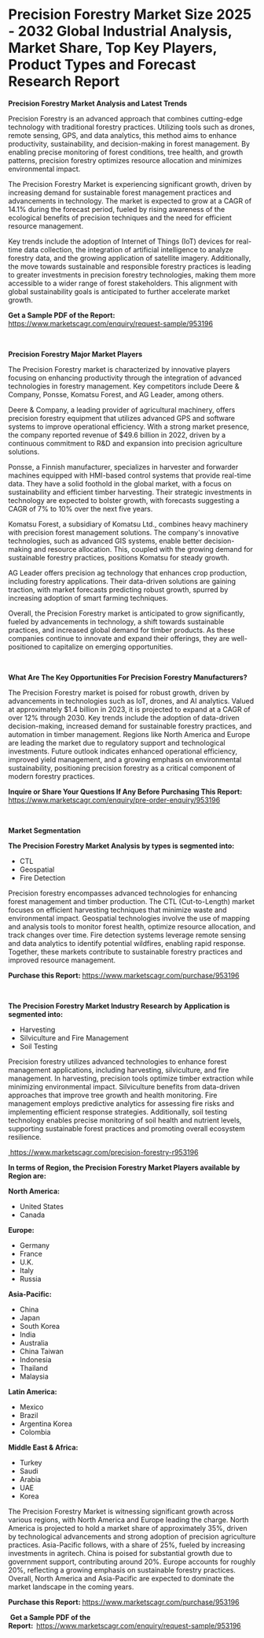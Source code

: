 <p><h1>Precision Forestry Market Size 2025 - 2032 Global Industrial Analysis, Market Share, Top Key Players, Product Types and Forecast Research Report</h1></p><p><strong>Precision Forestry Market Analysis and Latest Trends</strong></p>
<p><p>Precision Forestry is an advanced approach that combines cutting-edge technology with traditional forestry practices. Utilizing tools such as drones, remote sensing, GPS, and data analytics, this method aims to enhance productivity, sustainability, and decision-making in forest management. By enabling precise monitoring of forest conditions, tree health, and growth patterns, precision forestry optimizes resource allocation and minimizes environmental impact.</p><p>The Precision Forestry Market is experiencing significant growth, driven by increasing demand for sustainable forest management practices and advancements in technology. The market is expected to grow at a CAGR of 14.1% during the forecast period, fueled by rising awareness of the ecological benefits of precision techniques and the need for efficient resource management. </p><p>Key trends include the adoption of Internet of Things (IoT) devices for real-time data collection, the integration of artificial intelligence to analyze forestry data, and the growing application of satellite imagery. Additionally, the move towards sustainable and responsible forestry practices is leading to greater investments in precision forestry technologies, making them more accessible to a wider range of forest stakeholders. This alignment with global sustainability goals is anticipated to further accelerate market growth.</p></p>
<p><strong>Get a Sample PDF of the Report:&nbsp;</strong> <a href="https://www.marketscagr.com/enquiry/request-sample/953196?utm_campaign=3586&utm_medium=2&utm_source=Github&utm_content=ia&utm_term=17042025&utm_id=precision-forestry">https://www.marketscagr.com/enquiry/request-sample/953196</a></p>
<p>&nbsp;</p>
<p><strong>Precision Forestry Major Market Players</strong></p>
<p><p>The Precision Forestry market is characterized by innovative players focusing on enhancing productivity through the integration of advanced technologies in forestry management. Key competitors include Deere & Company, Ponsse, Komatsu Forest, and AG Leader, among others.</p><p>Deere & Company, a leading provider of agricultural machinery, offers precision forestry equipment that utilizes advanced GPS and software systems to improve operational efficiency. With a strong market presence, the company reported revenue of $49.6 billion in 2022, driven by a continuous commitment to R&D and expansion into precision agriculture solutions.</p><p>Ponsse, a Finnish manufacturer, specializes in harvester and forwarder machines equipped with HMI-based control systems that provide real-time data. They have a solid foothold in the global market, with a focus on sustainability and efficient timber harvesting. Their strategic investments in technology are expected to bolster growth, with forecasts suggesting a CAGR of 7% to 10% over the next five years.</p><p>Komatsu Forest, a subsidiary of Komatsu Ltd., combines heavy machinery with precision forest management solutions. The company's innovative technologies, such as advanced GIS systems, enable better decision-making and resource allocation. This, coupled with the growing demand for sustainable forestry practices, positions Komatsu for steady growth.</p><p>AG Leader offers precision ag technology that enhances crop production, including forestry applications. Their data-driven solutions are gaining traction, with market forecasts predicting robust growth, spurred by increasing adoption of smart farming techniques.</p><p>Overall, the Precision Forestry market is anticipated to grow significantly, fueled by advancements in technology, a shift towards sustainable practices, and increased global demand for timber products. As these companies continue to innovate and expand their offerings, they are well-positioned to capitalize on emerging opportunities.</p></p>
<p>&nbsp;</p>
<p><strong>What Are The Key Opportunities For Precision Forestry Manufacturers?</strong></p>
<p><p>The Precision Forestry market is poised for robust growth, driven by advancements in technologies such as IoT, drones, and AI analytics. Valued at approximately $1.4 billion in 2023, it is projected to expand at a CAGR of over 12% through 2030. Key trends include the adoption of data-driven decision-making, increased demand for sustainable forestry practices, and automation in timber management. Regions like North America and Europe are leading the market due to regulatory support and technological investments. Future outlook indicates enhanced operational efficiency, improved yield management, and a growing emphasis on environmental sustainability, positioning precision forestry as a critical component of modern forestry practices.</p></p>
<p><strong>Inquire or Share Your Questions If Any Before Purchasing This Report:</strong> <a href="https://www.marketscagr.com/enquiry/pre-order-enquiry/953196?utm_campaign=3586&utm_medium=2&utm_source=Github&utm_content=ia&utm_term=17042025&utm_id=precision-forestry">https://www.marketscagr.com/enquiry/pre-order-enquiry/953196</a></p>
<p>&nbsp;</p>
<p><strong>Market Segmentation</strong></p>
<p><strong>The Precision Forestry Market Analysis by types is segmented into:</strong></p>
<p><ul><li>CTL</li><li>Geospatial</li><li>Fire Detection</li></ul></p>
<p><p>Precision forestry encompasses advanced technologies for enhancing forest management and timber production. The CTL (Cut-to-Length) market focuses on efficient harvesting techniques that minimize waste and environmental impact. Geospatial technologies involve the use of mapping and analysis tools to monitor forest health, optimize resource allocation, and track changes over time. Fire detection systems leverage remote sensing and data analytics to identify potential wildfires, enabling rapid response. Together, these markets contribute to sustainable forestry practices and improved resource management.</p></p>
<p><strong>Purchase this Report:&nbsp;</strong><a href="https://www.marketscagr.com/purchase/953196?utm_campaign=3586&utm_medium=2&utm_source=Github&utm_content=ia&utm_term=17042025&utm_id=precision-forestry">https://www.marketscagr.com/purchase/953196</a></p>
<p>&nbsp;</p>
<p><strong>The Precision Forestry Market Industry Research by Application is segmented into:</strong></p>
<p><ul><li>Harvesting</li><li>Silviculture and Fire Management</li><li>Soil Testing</li></ul></p>
<p><p>Precision forestry utilizes advanced technologies to enhance forest management applications, including harvesting, silviculture, and fire management. In harvesting, precision tools optimize timber extraction while minimizing environmental impact. Silviculture benefits from data-driven approaches that improve tree growth and health monitoring. Fire management employs predictive analytics for assessing fire risks and implementing efficient response strategies. Additionally, soil testing technology enables precise monitoring of soil health and nutrient levels, supporting sustainable forest practices and promoting overall ecosystem resilience.</p></p>
<p><a href="https://www.marketscagr.com/precision-forestry-r953196?utm_campaign=3586&utm_medium=2&utm_source=Github&utm_content=ia&utm_term=17042025&utm_id=precision-forestry">&nbsp;https://www.marketscagr.com/precision-forestry-r953196</a></p>
<p><strong>In terms of Region, the Precision Forestry Market Players available by Region are:</strong></p>
<p>
    <p> <strong> North America: </strong>
        <ul>
            <li>United States</li>
            <li>Canada</li>
        </ul>
        </p> 
    <p> <strong> Europe: </strong>
        <ul>
            <li>Germany</li>
            <li>France</li>
            <li>U.K.</li>
            <li>Italy</li>
            <li>Russia</li>
        </ul>
        </p> 
    <p> <strong> Asia-Pacific: </strong>
        <ul>
            <li>China</li>
            <li>Japan</li>
            <li>South Korea</li>
            <li>India</li>
            <li>Australia</li>
            <li>China Taiwan</li>
            <li>Indonesia</li>
            <li>Thailand</li>
            <li>Malaysia</li>
        </ul>
        </p> 
    <p> <strong> Latin America: </strong>
        <ul>
            <li>Mexico</li>
            <li>Brazil</li>
            <li>Argentina Korea</li>
            <li>Colombia</li>
        </ul>
        </p> 
    <p> <strong> Middle East & Africa: </strong>
        <ul>
            <li>Turkey</li>
            <li>Saudi</li>
            <li>Arabia</li>
            <li>UAE</li>
            <li>Korea</li>
        </ul>
    </p>
    </p>
<p><p>The Precision Forestry Market is witnessing significant growth across various regions, with North America and Europe leading the charge. North America is projected to hold a market share of approximately 35%, driven by technological advancements and strong adoption of precision agriculture practices. Asia-Pacific follows, with a share of 25%, fueled by increasing investments in agritech. China is poised for substantial growth due to government support, contributing around 20%. Europe accounts for roughly 20%, reflecting a growing emphasis on sustainable forestry practices. Overall, North America and Asia-Pacific are expected to dominate the market landscape in the coming years.</p></p>
<p><strong>Purchase this Report: </strong><a href="https://www.marketscagr.com/purchase/953196?utm_campaign=3586&utm_medium=2&utm_source=Github&utm_content=ia&utm_term=17042025&utm_id=precision-forestry">https://www.marketscagr.com/purchase/953196</a></p>
<p>&nbsp;<strong>Get a Sample PDF of the Report:&nbsp;&nbsp;</strong><a href="https://www.marketscagr.com/enquiry/request-sample/953196?utm_campaign=3586&utm_medium=2&utm_source=Github&utm_content=ia&utm_term=17042025&utm_id=precision-forestry">https://www.marketscagr.com/enquiry/request-sample/953196</a></p>
<p><strong></strong></p>
<p><p></p><p></p><p></p></p>